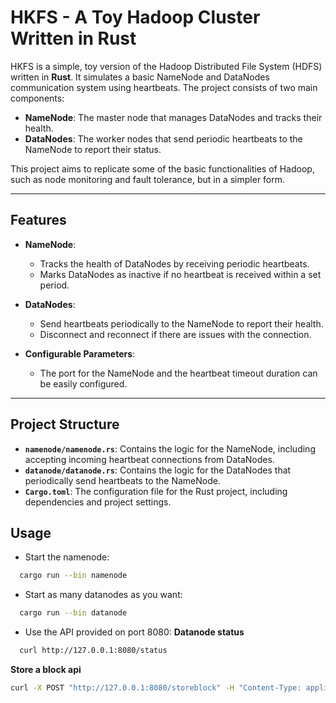 # HKFS - A Toy Hadoop Cluster Written in Rust

HKFS is a simple, toy version of the Hadoop Distributed File System (HDFS) written in **Rust**. It simulates a basic NameNode and DataNodes communication system using heartbeats. The project consists of two main components:
- **NameNode**: The master node that manages DataNodes and tracks their health.
- **DataNodes**: The worker nodes that send periodic heartbeats to the NameNode to report their status.

This project aims to replicate some of the basic functionalities of Hadoop, such as node monitoring and fault tolerance, but in a simpler form.

---

## Features

- **NameNode**: 
  - Tracks the health of DataNodes by receiving periodic heartbeats.
  - Marks DataNodes as inactive if no heartbeat is received within a set period.

- **DataNodes**: 
  - Send heartbeats periodically to the NameNode to report their health.
  - Disconnect and reconnect if there are issues with the connection.

- **Configurable Parameters**: 
  - The port for the NameNode and the heartbeat timeout duration can be easily configured.

---

## Project Structure

- **`namenode/namenode.rs`**: Contains the logic for the NameNode, including accepting incoming heartbeat connections from DataNodes.
- **`datanode/datanode.rs`**: Contains the logic for the DataNodes that periodically send heartbeats to the NameNode.
- **`Cargo.toml`**: The configuration file for the Rust project, including dependencies and project settings.

## Usage
- Start the namenode: 
```bash
  cargo run --bin namenode
```
- Start as many datanodes as you want:
```bash
  cargo run --bin datanode
```
- Use the API provided on port 8080:
**Datanode status**
```bash
  curl http://127.0.0.1:8080/status
```
**Store a block api**
```bash
curl -X POST "http://127.0.0.1:8080/storeblock" -H "Content-Type: application/json" -d '{"block_id": "1"}'
```